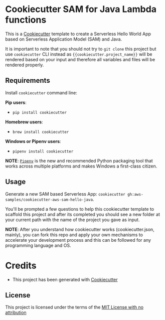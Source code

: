 # Cookiecutter SAM for Java Lambda functions

This is a [Cookiecutter](https://github.com/audreyr/cookiecutter) template to create a Serverless Hello World App based on Serverless Application
Model (SAM) and Java.

It is important to note that you should not try to `git clone` this project but use `cookiecutter` CLI instead as `{{cookiecutter.project_name}}` will
be rendered based on your input and therefore all variables and files will be rendered properly.

## Requirements

Install `cookiecutter` command line:

**Pip users**:

- `pip install cookiecutter`

**Homebrew users**:

- `brew install cookiecutter`

**Windows or Pipenv users**:

- `pipenv install cookiecutter`

**NOTE**: [`Pipenv`](https://github.com/pypa/pipenv) is the new and recommended Python packaging tool that works across multiple platforms and makes
Windows a first-class citizen.

## Usage

Generate a new SAM based Serverless App: `cookiecutter gh:aws-samples/cookiecutter-aws-sam-hello-java`.

You'll be prompted a few questions to help this cookiecutter template to scaffold this project and after its completed you should see a new folder at
your current path with the name of the project you gave as input.

**NOTE**: After you understand how cookiecutter works (cookiecutter.json, mainly), you can fork this repo and apply your own mechanisms to accelerate
your development process and this can be followed for any programming language and OS.

# Credits

- This project has been generated with [Cookiecutter](https://github.com/audreyr/cookiecutter)

## License

This project is licensed under the terms of the [MIT License with no attribution](/LICENSE)
